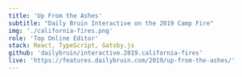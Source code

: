 ```yaml
---
title: 'Up From the Ashes'
subtitle: "Daily Bruin Interactive on the 2019 Camp Fire"
img: './california-fires.png'
role: 'Top Online Editor'
stack: React, TypeScript, Gatsby.js
github: 'dailybruin/interactive.2019.california-fires'
live: 'https://features.dailybruin.com/2019/up-from-the-ashes/'
---
```

